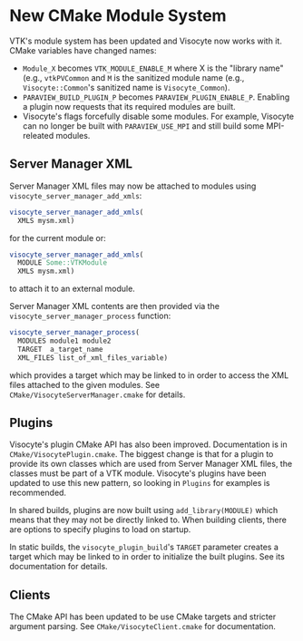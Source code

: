 # New CMake Module System

VTK's module system has been updated and Visocyte now works with it. CMake
variables have changed names:

  - `Module_X` becomes `VTK_MODULE_ENABLE_M` where X is the "library name"
    (e.g., `vtkPVCommon` and `M` is the sanitized module name (e.g.,
    `Visocyte::Common`'s sanitized name is `Visocyte_Common`).
  - `PARAVIEW_BUILD_PLUGIN_P` becomes `PARAVIEW_PLUGIN_ENABLE_P`. Enabling a
    plugin now requests that its required modules are built.
  - Visocyte's flags forcefully disable some modules. For example, Visocyte
    can no longer be built with `PARAVIEW_USE_MPI` and still build some
    MPI-releated modules.

## Server Manager XML

Server Manager XML files may now be attached to modules using
`visocyte_server_manager_add_xmls`:

```cmake
visocyte_server_manager_add_xmls(
  XMLS mysm.xml)
```

for the current module or:

```cmake
visocyte_server_manager_add_xmls(
  MODULE Some::VTKModule
  XMLS mysm.xml)
```

to attach it to an external module.

Server Manager XML contents are then provided via the
`visocyte_server_manager_process` function:

```cmake
visocyte_server_manager_process(
  MODULES module1 module2
  TARGET  a_target_name
  XML_FILES list_of_xml_files_variable)
```

which provides a target which may be linked to in order to access the XML files
attached to the given modules. See `CMake/VisocyteServerManager.cmake` for
details.

## Plugins

Visocyte's plugin CMake API has also been improved. Documentation is in
`CMake/VisocytePlugin.cmake`. The biggest change is that for a plugin to
provide its own classes which are used from Server Manager XML files, the
classes must be part of a VTK module. Visocyte's plugins have been updated to
use this new pattern, so looking in `Plugins` for examples is recommended.

In shared builds, plugins are now built using `add_library(MODULE)` which
means that they may not be directly linked to. When building clients, there
are options to specify plugins to load on startup.

In static builds, the `visocyte_plugin_build`'s `TARGET` parameter creates a
target which may be linked to in order to initialize the built plugins. See
its documentation for details.

## Clients

The CMake API has been updated to be use CMake targets and stricter argument
parsing. See `CMake/VisocyteClient.cmake` for documentation.

